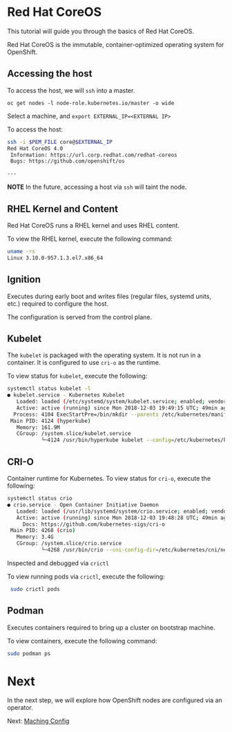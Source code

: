 # Red Hat CoreOS

This tutorial will guide you through the basics of Red Hat CoreOS.

Red Hat CoreOS is the immutable, container-optimized operating system for OpenShift.

## Accessing the host

To access the host, we will `ssh` into a master.

```
oc get nodes -l node-role.kubernetes.io/master -o wide
```

Select a machine, and `export EXTERNAL_IP=<EXTERNAL IP>`

To access the host:

```sh
ssh -i $PEM_FILE core@$EXTERNAL_IP
Red Hat CoreOS 4.0
 Information: https://url.corp.redhat.com/redhat-coreos
 Bugs: https://github.com/openshift/os

---
```

**NOTE** In the future, accessing a host via `ssh` will taint the node.

## RHEL Kernel and Content

Red Hat CoreOS runs a RHEL kernel and uses RHEL content.

To view the RHEL kernel, execute the following command:

```sh
uname -rs
Linux 3.10.0-957.1.3.el7.x86_64
```

## Ignition

Executes during early boot and writes files (regular files, systemd units, etc.) required to configure the host.

The configuration is served from the control plane.

## Kubelet

The `kubelet` is packaged with the operating system.  It is not run in a
container.  It is configured to use `cri-o` as the runtime.

To view status for `kubelet`, execute the following:

```sh
systemctl status kubelet -l
● kubelet.service - Kubernetes Kubelet
   Loaded: loaded (/etc/systemd/system/kubelet.service; enabled; vendor preset: enabled)
   Active: active (running) since Mon 2018-12-03 19:49:15 UTC; 49min ago
  Process: 4104 ExecStartPre=/bin/mkdir --parents /etc/kubernetes/manifests (code=exited, status=0/SUCCESS)
 Main PID: 4124 (hyperkube)
   Memory: 161.9M
   CGroup: /system.slice/kubelet.service
           └─4124 /usr/bin/hyperkube kubelet --config=/etc/kubernetes/kubelet.conf --bootstrap-kubeconfig=/etc/kubernetes/kubeconfig --rotate-certificates --kubeconfig=/var/lib/kubelet/kubeconfig --container-runtime=remote --container-runtime-endpoint=/var/run/crio/crio.sock --allow-privileged --node-labels=node-role.kubernetes.io/master --minimum-container-ttl-duration=6m0s --client-ca-file=/etc/kubernetes/ca.crt --cloud-provider=aws --anonymous-auth=false --register-with-taints=node-role.kubernetes.io/master=:NoSchedule
```

## CRI-O
Container runtime for Kubernetes.
To view status for `cri-o`, execute the following:

```sh
systemctl status crio
● crio.service - Open Container Initiative Daemon
   Loaded: loaded (/usr/lib/systemd/system/crio.service; enabled; vendor preset: enabled)
   Active: active (running) since Mon 2018-12-03 19:48:28 UTC; 49min ago
     Docs: https://github.com/kubernetes-sigs/cri-o
 Main PID: 4268 (crio)
   Memory: 3.4G
   CGroup: /system.slice/crio.service
           └─4268 /usr/bin/crio --cni-config-dir=/etc/kubernetes/cni/net.d --cni-plugin-dir=/var/lib/cni/bin
```

Inspected and debugged via `crictl`

To view running pods via `crictl`, execute the following:

```sh
 sudo crictl pods
```

## Podman

Executes containers required to bring up a cluster on bootstrap machine.

To view containers, execute the following command:

```sh
sudo podman ps
```

# Next

In the next step, we will explore how OpenShift nodes are configured via an operator.

Next: [Maching Config](03-machine-config.md)